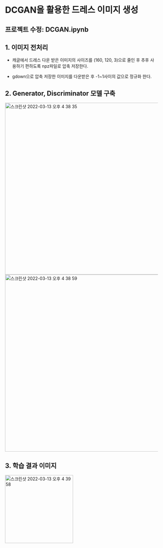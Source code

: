 # DCGAN을 활용한 드레스 이미지 생성

## 프로젝트 수정: DCGAN.ipynb

## 1. 이미지 전처리
- 캐글에서 드레스 다운 받은 이미지의 사이즈를 (160, 120, 3)으로 줄인 후 추후 사용하기 편하도록 npz파일로 압축 저장한다.

- gdown으로 압축 저장한 이미지를 다운받은 후 -1~1사이의 값으로 정규화 한다.

## 2. Generator, Discriminator 모델 구축

  <img width="565" alt="스크린샷 2022-03-13 오후 4 38 35" src="https://user-images.githubusercontent.com/86759423/158050146-c4c70256-5fe8-4263-b17e-6e643aa551a8.png">
  <img width="582" alt="스크린샷 2022-03-13 오후 4 38 59" src="https://user-images.githubusercontent.com/86759423/158050152-4d695891-924b-4a3c-a4a2-e16038c83db3.png">

## 3. 학습 결과 이미지

  <img width="224" alt="스크린샷 2022-03-13 오후 4 39 58" src="https://user-images.githubusercontent.com/86759423/158050177-91a581ec-bb54-486c-ac3c-02180bff58f2.png">
